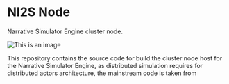 # NI2S Node
Narrative Simulator Engine cluster node.

![This is an image](/../../../../ARWNI2S/.github/blob/main/assets/images/work-in-progress.png)

This repository contains the source code for build the cluster node host for the Narrative Simulator Engine, as distributed simulation requires for distributed actors architecture, the mainstream code is taken from